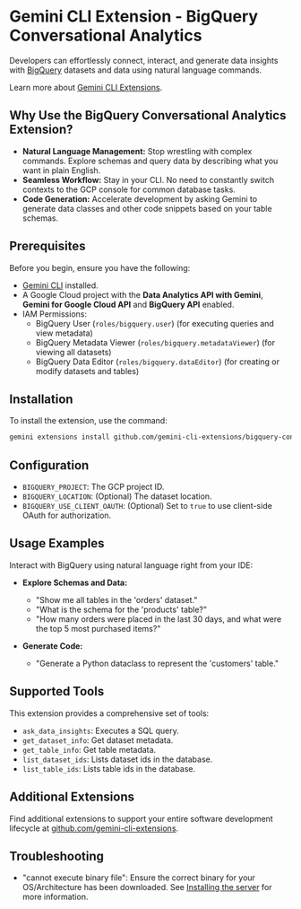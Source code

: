 # Gemini CLI Extension - BigQuery Conversational Analytics

Developers can effortlessly connect, interact, and generate data insights with [BigQuery](https://cloud.google.com/bigquery/docs) datasets and data using natural language commands.

Learn more about [Gemini CLI Extensions](https://github.com/google-gemini/gemini-cli/blob/main/docs/extension.md).

## Why Use the BigQuery Conversational Analytics Extension?

*   **Natural Language Management:** Stop wrestling with complex commands. Explore schemas and query data by describing what you want in plain English.
*   **Seamless Workflow:** Stay in your CLI. No need to constantly switch contexts to the GCP console for common database tasks.
*   **Code Generation:** Accelerate development by asking Gemini to generate data classes and other code snippets based on your table schemas.

## Prerequisites

Before you begin, ensure you have the following:

*   [Gemini CLI](https://github.com/google-gemini/gemini-cli) installed.
*   A Google Cloud project with the **Data Analytics API with Gemini**, **Gemini for Google Cloud API** and **BigQuery API** enabled.
*   IAM Permissions:
    *   BigQuery User (`roles/bigquery.user`) (for executing queries and view
        metadata)
    *   BigQuery Metadata Viewer (`roles/bigquery.metadataViewer`) (for viewing all datasets)
    *   BigQuery Data Editor (`roles/bigquery.dataEditor`) (for creating or modify datasets and tables)

## Installation

To install the extension, use the command:

```bash
gemini extensions install github.com/gemini-cli-extensions/bigquery-conversational-analytics
```

## Configuration

*   `BIGQUERY_PROJECT`: The GCP project ID.
*   `BIGQUERY_LOCATION`: (Optional) The dataset location.
*   `BIGQUERY_USE_CLIENT_OAUTH`: (Optional) Set to `true` to use client-side OAuth for authorization.

## Usage Examples

Interact with BigQuery using natural language right from your IDE:

*   **Explore Schemas and Data:**
    * "Show me all tables in the 'orders' dataset."
    * "What is the schema for the 'products' table?"
    * "How many orders were placed in the last 30 days, and what were the top 5 most purchased items?"

*   **Generate Code:**
    * "Generate a Python dataclass to represent the 'customers' table."

## Supported Tools

This extension provides a comprehensive set of tools:

* `ask_data_insights`: Executes a SQL query.
* `get_dataset_info`: Get dataset metadata.
* `get_table_info`: Get table metadata.
* `list_dataset_ids`: Lists dataset ids in the database.
* `list_table_ids`: Lists table ids in the database.

## Additional Extensions

Find additional extensions to support your entire software development lifecycle at [github.com/gemini-cli-extensions](https://github.com/gemini-cli-extensions).

## Troubleshooting

* "cannot execute binary file": Ensure the correct binary for your OS/Architecture has been downloaded. See [Installing the server](https://googleapis.github.io/genai-toolbox/getting-started/introduction/#installing-the-server) for more information.
